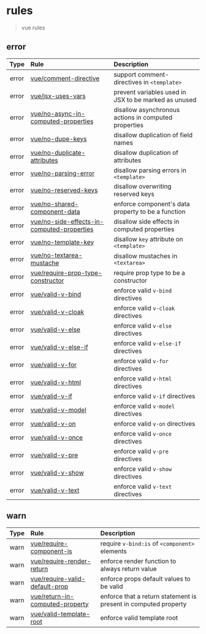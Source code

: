 # rules

> vue rules

## error

| Type  | Rule                                                                                                                     | Description                                          |
| :---: | :----------------------------------------------------------------------------------------------------------------------- | :--------------------------------------------------- |
| error | [vue/comment-directive](https://eslint.vuejs.org/rules/comment-directive.html)                                           | support comment-directives in `<template>`           |
| error | [vue/jsx-uses-vars](https://eslint.vuejs.org/rules/jsx-uses-vars.html)                                                   | prevent variables used in JSX to be marked as unused |
| error | [vue/no-async-in-computed-properties](https://eslint.vuejs.org/rules/no-async-in-computed-properties.html)               | disallow asynchronous actions in computed properties |
| error | [vue/no-dupe-keys](https://eslint.vuejs.org/rules/no-dupe-keys.html)                                                     | disallow duplication of field names                  |
| error | [vue/no-duplicate-attributes](https://eslint.vuejs.org/rules/no-duplicate-attributes.html)                               | disallow duplication of attributes                   |
| error | [vue/no-parsing-error](https://eslint.vuejs.org/rules/no-parsing-error.html)                                             | disallow parsing errors in `<template>`              |
| error | [vue/no-reserved-keys](https://eslint.vuejs.org/rules/no-reserved-keys.html)                                             | disallow overwriting reserved keys                   |
| error | [vue/no-shared-component-data](https://eslint.vuejs.org/rules/no-shared-component-data.html)                             | enforce component's data property to be a function   |
| error | [vue/no-side-effects-in-computed-properties](https://eslint.vuejs.org/rules/no-side-effects-in-computed-properties.html) | disallow side effects in computed properties         |
| error | [vue/no-template-key](https://eslint.vuejs.org/rules/no-template-key.html)                                               | disallow `key` attribute on `<template>`             |
| error | [vue/no-textarea-mustache](https://eslint.vuejs.org/rules/no-textarea-mustache.html)                                     | disallow mustaches in `<textarea>`                   |
| error | [vue/require-prop-type-constructor](https://eslint.vuejs.org/rules/require-prop-type-constructor.html)                   | require prop type to be a constructor                |
| error | [vue/valid-v-bind](https://eslint.vuejs.org/rules/valid-v-bind.html)                                                     | enforce valid `v-bind` directives                    |
| error | [vue/valid-v-cloak](https://eslint.vuejs.org/rules/valid-v-cloak.html)                                                   | enforce valid `v-cloak` directives                   |
| error | [vue/valid-v-else](https://eslint.vuejs.org/rules/valid-v-else.html)                                                     | enforce valid `v-else` directives                    |
| error | [vue/valid-v-else-if](https://eslint.vuejs.org/rules/valid-v-else-if.html)                                               | enforce valid `v-else-if` directives                 |
| error | [vue/valid-v-for](https://eslint.vuejs.org/rules/valid-v-for.html)                                                       | enforce valid `v-for` directives                     |
| error | [vue/valid-v-html](https://eslint.vuejs.org/rules/valid-v-html.html)                                                     | enforce valid `v-html` directives                    |
| error | [vue/valid-v-if](https://eslint.vuejs.org/rules/valid-v-if.html)                                                         | enforce valid `v-if` directives                      |
| error | [vue/valid-v-model](https://eslint.vuejs.org/rules/valid-v-model.html)                                                   | enforce valid `v-model` directives                   |
| error | [vue/valid-v-on](https://eslint.vuejs.org/rules/valid-v-on.html)                                                         | enforce valid `v-on` directives                      |
| error | [vue/valid-v-once](https://eslint.vuejs.org/rules/valid-v-once.html)                                                     | enforce valid `v-once` directives                    |
| error | [vue/valid-v-pre](https://eslint.vuejs.org/rules/valid-v-pre.html)                                                       | enforce valid `v-pre` directives                     |
| error | [vue/valid-v-show](https://eslint.vuejs.org/rules/valid-v-show.html)                                                     | enforce valid `v-show` directives                    |
| error | [vue/valid-v-text](https://eslint.vuejs.org/rules/valid-v-text.html)                                                     | enforce valid `v-text` directives                    |

## warn

| Type | Rule                                                                                               | Description                                                     |
| :--: | :------------------------------------------------------------------------------------------------- | :-------------------------------------------------------------- |
| warn | [vue/require-component-is](https://eslint.vuejs.org/rules/require-component-is.html)               | require `v-bind:is` of `<component>` elements                   |
| warn | [vue/require-render-return](https://eslint.vuejs.org/rules/require-render-return.html)             | enforce render function to always return value                  |
| warn | [vue/require-valid-default-prop](https://eslint.vuejs.org/rules/require-valid-default-prop.html)   | enforce props default values to be valid                        |
| warn | [vue/return-in-computed-property](https://eslint.vuejs.org/rules/return-in-computed-property.html) | enforce that a return statement is present in computed property |
| warn | [vue/valid-template-root](https://eslint.vuejs.org/rules/valid-template-root.html)                 | enforce valid template root                                     |
